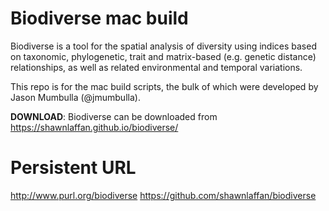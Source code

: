 
# Biodiverse mac build

Biodiverse is a tool for the spatial analysis of diversity using indices based on taxonomic, phylogenetic, trait and matrix-based (e.g. genetic distance) relationships, as well as related environmental and temporal variations.

This repo is for the mac build scripts, the bulk of which were developed by Jason Mumbulla (@jmumbulla).


**DOWNLOAD**:  Biodiverse can be downloaded from https://shawnlaffan.github.io/biodiverse/


# Persistent URL 

http://www.purl.org/biodiverse
https://github.com/shawnlaffan/biodiverse
